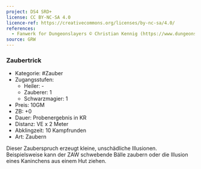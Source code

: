 ```yaml
---
project: DS4 SRD+
license: CC BY-NC-SA 4.0
licence-ref: https://creativecommons.org/licenses/by-nc-sa/4.0/
references: 
  - Fanwerk for Dungeonslayers © Christian Kennig (https://www.dungeonslayers.net/)
source: GRW
---
```


### Zaubertrick

- Kategorie: #Zauber
- Zugangsstufen:
  - Heiler: -
  - Zauberer: 1
  - Schwarzmagier: 1
- Preis: 10GM
- ZB: +0
- Dauer: Probenergebnis in KR
- Distanz: VE x 2 Meter
- Abklingzeit: 10 Kampfrunden
- Art: Zaubern

Dieser Zauberspruch erzeugt kleine, unschädliche Illusionen. Beispielsweise kann der ZAW schwebende Bälle zaubern oder die Illusion eines Kaninchens aus einem Hut ziehen.

